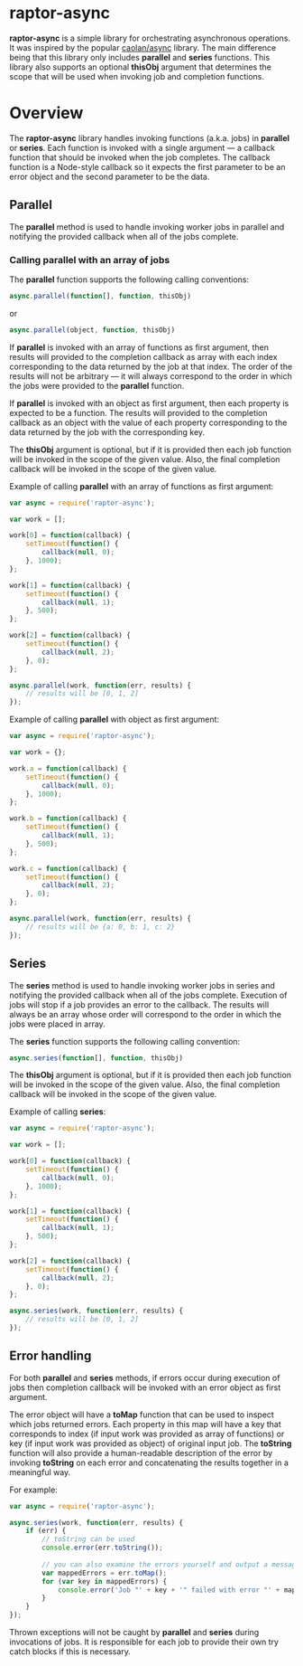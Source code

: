 raptor-async
============

**raptor-async** is a simple library for orchestrating asynchronous operations. It was inspired by the popular <a href="https://github.com/caolan/async">caolan/async</a> library. The main difference being that this library only includes **parallel** and **series** functions. This library also supports an optional **thisObj** argument that determines the scope that will be used when invoking job and completion functions.

# Overview

The **raptor-async** library handles invoking functions (a.k.a. jobs) in **parallel** or **series**. Each function is invoked with a single argument &mdash; a callback function that should be invoked when the job completes. The callback function is a Node-style callback so it expects the first parameter to be an error object and the second parameter to be the data.

## Parallel

The **parallel** method is used to handle invoking worker jobs in parallel and notifying the provided callback when all of the jobs complete.


### Calling parallel with an array of jobs
The **parallel** function supports the following calling conventions:
```javascript
async.parallel(function[], function, thisObj)
```
or
```javascript
async.parallel(object, function, thisObj)
```

If **parallel** is invoked with an array of functions as first argument, then results will provided to the completion callback as array with each index corresponding to the data returned by the job at that index. The order of the results will not be arbitrary &mdash; it will always correspond to the order in which the jobs were provided to the **parallel** function.

If **parallel** is invoked with an object as first argument, then each property is expected to be a function. The results will provided to the completion callback as an object with the value of each property corresponding to the data returned by the job with the corresponding key.

The **thisObj** argument is optional, but if it is provided then each job function will be invoked in the scope of the given value. Also, the final completion callback will be invoked in the scope of the given value.

Example of calling **parallel** with an array of functions as first argument:
```javascript
var async = require('raptor-async');

var work = [];

work[0] = function(callback) {
    setTimeout(function() {
        callback(null, 0);
    }, 1000);
};

work[1] = function(callback) {
    setTimeout(function() {
        callback(null, 1);
    }, 500);
};

work[2] = function(callback) {
    setTimeout(function() {
        callback(null, 2);
    }, 0);
};

async.parallel(work, function(err, results) {
    // results will be [0, 1, 2]
});
```

Example of calling **parallel** with object as first argument:
```javascript
var async = require('raptor-async');

var work = {};

work.a = function(callback) {
    setTimeout(function() {
        callback(null, 0);
    }, 1000);
};

work.b = function(callback) {
    setTimeout(function() {
        callback(null, 1);
    }, 500);
};

work.c = function(callback) {
    setTimeout(function() {
        callback(null, 2);
    }, 0);
};

async.parallel(work, function(err, results) {
    // results will be {a: 0, b: 1, c: 2}
});
```

## Series

The **series** method is used to handle invoking worker jobs in series and notifying the provided callback when all of the jobs complete. Execution of jobs will stop if a job provides an error to the callback. The results will always be an array whose order will correspond to the order in which the jobs were placed in array.

The **series** function supports the following calling convention:
```javascript
async.series(function[], function, thisObj)
```

The **thisObj** argument is optional, but if it is provided then each job function will be invoked in the scope of the given value. Also, the final completion callback will be invoked in the scope of the given value.

Example of calling **series**:
```javascript
var async = require('raptor-async');

var work = [];

work[0] = function(callback) {
    setTimeout(function() {
        callback(null, 0);
    }, 1000);
};

work[1] = function(callback) {
    setTimeout(function() {
        callback(null, 1);
    }, 500);
};

work[2] = function(callback) {
    setTimeout(function() {
        callback(null, 2);
    }, 0);
};

async.series(work, function(err, results) {
    // results will be [0, 1, 2]
});
```

## Error handling

For both **parallel** and **series** methods, if errors occur during execution of jobs then completion callback will be invoked with an error object as first argument.

The error object will have a **toMap** function that can be used to inspect which jobs returned errors. Each property in this map will have a key that corresponds to index (if input work was provided as array of functions) or key (if input work was provided as object) of original input job. The **toString** function will also provide a human-readable description of the error by invoking **toString** on each error and concatenating the results together in a meaningful way.

For example:
```javascript
var async = require('raptor-async');

async.series(work, function(err, results) {
    if (err) {
        // toString can be used
        console.error(err.toString());
        
        // you can also examine the errors yourself and output a message
        var mappedErrors = err.toMap();
        for (var key in mappedErrors) {
            console.error('Job "' + key + '" failed with error "' + mappedErrors[key] + '"';
        }
    }
});
```

Thrown exceptions will not be caught by **parallel** and **series** during invocations of jobs. It is responsible for each job to provide their own try catch blocks if this is necessary.
